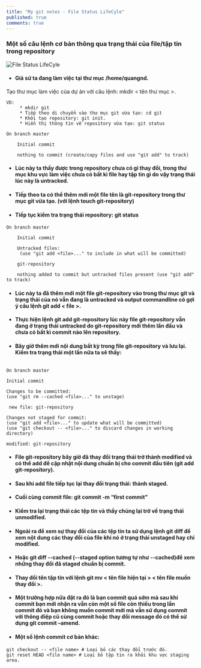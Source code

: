 ```yaml
---
title: "My git notes - File Status LifeCyle"
published: true
comments: true
---
```


### Một số câu lệnh cơ bản thông qua trạng thái của file/tập tin trong repository

<img src="{{ '/assets/images/gitstatus.png' | absolute_url }}" alt="File Status LifeCyle">

* #### Giả sử ta đang làm việc tại thư mục /home/quangnd.

Tạo thư mục làm việc của dự án với câu lệnh: mkdir < tên thư mục >.

```console
VD:
     * mkdir git
     * Tiếp theo di chuyển vào thư mục git vừa tạo: cd git
     * Khởi tạo repository: git init.
     * Hiển thị thông tin về repository vừa tạo: git status
```

```console
On branch master

    Initial commit

    nothing to commit (create/copy files and use "git add" to track)
```

* #### Lúc này ta thấy được trong repository chưa có gì thay đổi, trong thư mục khu vực làm việc chưa có bất kì file hay tập tin gì do vậy trạng thái lúc này là untracked.


* #### Tiếp theo ta có thể thêm mới một file tên là git-repository trong thư mục git vừa tạo. (với lệnh touch git-repository)

* #### Tiếp tục kiểm tra trạng thái repository: git status

```console
On branch master

    Initial commit

    Untracked files:
     (use "git add <file>..." to include in what will be committed)

    git-repository

    nothing added to commit but untracked files present (use "git add" to track)
```

* #### Lúc này ta đã thêm mới một file git-repository vào trong thư mục git và trạng thái của nó vẫn đang là untracked và output commandline có gợi ý câu lệnh git add < file >.

* #### Thực hiện lệnh git add git-repository lúc này file git-repository vẫn đang ở trạng thái untracked do git-repository mới thêm lần đầu và chưa có bất kì commit nào lên repository.

* #### Bây giờ thêm mới nội dung bất kỳ trong file git-repository và lưu lại. Kiểm tra trạng thái một lần nữa ta sẽ thấy:

```console

On branch master

Initial commit

Changes to be committed:
(use "git rm --cached <file>..." to unstage)

 new file: git-repository

Changes not staged for commit:
(use "git add <file>..." to update what will be committed)
(use "git checkout -- <file>..." to discard changes in working directory)

modified: git-repository

```

* #### File git-repository bây giờ đã thay đổi trạng thái trở thành modified và có thể add để cập nhật nội dung chuẩn bị cho commit đầu tiên (git add git-repository).

* #### Sau khi add file tiếp tục lại thay đổi trạng thái: thành staged.

* #### Cuối cùng commit file: git commit -m “first commit”

* #### Kiểm tra lại trạng thái các tệp tin và thấy chúng lại trở về trạng thái unmodified.

* #### Ngoài ra để xem sự thay đổi của các tệp tin ta sử dụng lệnh git diff để xem nột dung các thay đổi của file khi nó ở trạng thái unstaged hay chỉ modified.

* #### Hoặc git diff --cached (--staged option tương tự như --cached)để xem những thay đổi đã staged chuẩn bị commit.

* #### Thay đổi tên tập tin với lệnh git mv < tên file hiện tại > < tên file muốn thay đổi >.

* #### Một trường hợp nữa đặt ra đó là bạn commit quá sớm mà sau khi commit bạn mới nhận ra vẫn còn một số file còn thiếu trong lần commit đó và bạn không muốn commit mới mà vẫn sử dụng commit với thông điệp cũ cùng commit hoặc thay đổi message đó có thể sử dụng git commit –amend.

* #### Một số lệnh commit cơ bản khác:

```console
git checkout -- <file name> # Loại bỏ các thay đổi trước đó.
git reset HEAD <file name> # Loại bỏ tập tin ra khỏi khu vực staging area.
```
